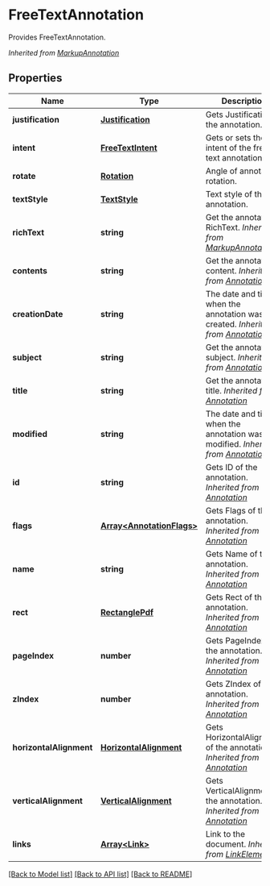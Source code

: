 # FreeTextAnnotation
Provides FreeTextAnnotation.

*Inherited from [MarkupAnnotation](MarkupAnnotation.md)*
## Properties
Name | Type | Description | Notes
------------ | ------------- | ------------- | -------------
**justification** | [**Justification**](Justification.md) | Gets Justification of the annotation. | [optional]
**intent** | [**FreeTextIntent**](FreeTextIntent.md) | Gets or sets the intent of the free text annotation. | [optional]
**rotate** | [**Rotation**](Rotation.md) | Angle of annotation rotation. | [optional]
**textStyle** | [**TextStyle**](TextStyle.md) | Text style of the annotation. | 
**richText** | **string** | Get the annotation RichText. *Inherited from [MarkupAnnotation](MarkupAnnotation.md)* | [optional]
**contents** | **string** | Get the annotation content. *Inherited from [Annotation](Annotation.md)* | [optional]
**creationDate** | **string** | The date and time when the annotation was created. *Inherited from [Annotation](Annotation.md)* | [optional]
**subject** | **string** | Get the annotation subject. *Inherited from [Annotation](Annotation.md)* | [optional]
**title** | **string** | Get the annotation title. *Inherited from [Annotation](Annotation.md)* | [optional]
**modified** | **string** | The date and time when the annotation was last modified. *Inherited from [Annotation](Annotation.md)* | [optional]
**id** | **string** | Gets ID of the annotation. *Inherited from [Annotation](Annotation.md)* | [optional]
**flags** | [**Array&lt;AnnotationFlags&gt;**](AnnotationFlags.md) | Gets Flags of the annotation. *Inherited from [Annotation](Annotation.md)* | [optional]
**name** | **string** | Gets Name of the annotation. *Inherited from [Annotation](Annotation.md)* | [optional]
**rect** | [**RectanglePdf**](RectanglePdf.md) | Gets Rect of the annotation. *Inherited from [Annotation](Annotation.md)* | 
**pageIndex** | **number** | Gets PageIndex of the annotation. *Inherited from [Annotation](Annotation.md)* | [optional]
**zIndex** | **number** | Gets ZIndex of the annotation. *Inherited from [Annotation](Annotation.md)* | [optional]
**horizontalAlignment** | [**HorizontalAlignment**](HorizontalAlignment.md) | Gets HorizontalAlignment of the annotation. *Inherited from [Annotation](Annotation.md)* | [optional]
**verticalAlignment** | [**VerticalAlignment**](VerticalAlignment.md) | Gets VerticalAlignment of the annotation. *Inherited from [Annotation](Annotation.md)* | [optional]
**links** | [**Array&lt;Link&gt;**](Link.md) | Link to the document. *Inherited from [LinkElement](LinkElement.md)* | [optional]

[[Back to Model list]](../README.md#documentation-for-models) [[Back to API list]](../README.md#documentation-for-api-endpoints) [[Back to README]](../README.md)

